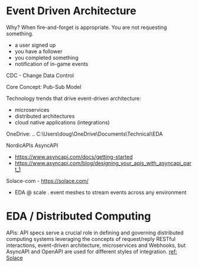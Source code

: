 

# Event Driven Architecture

Why?  When fire-and-forget is appropriate.  You are not requesting something.
- a user signed up
- you have a follower
- you completed something
- notification of in-game events


CDC - Change Data Control

Core Concept:
Pub-Sub Model

Technology trends that drive event-driven architecture:
- microservices
- distributed architectures
- cloud native applications (integrations)

OneDrive: ..
C:\Users\doug\OneDrive\Documents\Technical\EDA


NordicAPIs
AsyncAPI
- https://www.asyncapi.com/docs/getting-started
- https://www.asyncapi.com/blog/designing_your_apis_with_asyncapi_part_1

Solace-com - https://solace.com/
- EDA @ scale .
event meshes to stream events across any environment

# EDA / Distributed Computing

APis: API specs serve a crucial role in defining and governing distributed computing systems leveraging the concepts of request/reply RESTful interactions, event-driven architecture, microservices and Webhooks, but AsyncAPI and OpenAPI are used for different styles of integration. [ref: Solace](https://solace.com/blog/asyncapi-vs-openapi/)
